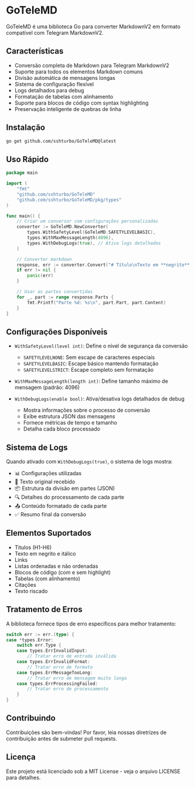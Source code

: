 # GoTeleMD

GoTeleMD é uma biblioteca Go para converter MarkdownV2 em formato compatível com Telegram MarkdownV2.

## Características

- Conversão completa de Markdown para Telegram MarkdownV2
- Suporte para todos os elementos Markdown comuns
- Divisão automática de mensagens longas
- Sistema de configuração flexível
- Logs detalhados para debug
- Formatação de tabelas com alinhamento
- Suporte para blocos de código com syntax highlighting
- Preservação inteligente de quebras de linha

## Instalação

```bash
go get github.com/sshturbo/GoTeleMD@latest
```

## Uso Rápido

```go
package main

import (
    "fmt"
    "github.com/sshturbo/GoTeleMD"
    "github.com/sshturbo/GoTeleMD/pkg/types"
)

func main() {
    // Criar um conversor com configurações personalizadas
    converter := GoTeleMD.NewConverter(
        types.WithSafetyLevel(GoTeleMD.SAFETYLEVELBASIC),
        types.WithMaxMessageLength(4096),
        types.WithDebugLogs(true), // Ativa logs detalhados
    )

    // Converter markdown
    response, err := converter.Convert("# Título\nTexto em **negrito** e _itálico_")
    if err != nil {
        panic(err)
    }

    // Usar as partes convertidas
    for _, part := range response.Parts {
        fmt.Printf("Parte %d: %s\n", part.Part, part.Content)
    }
}
```

## Configurações Disponíveis

- `WithSafetyLevel(level int)`: Define o nível de segurança da conversão
  - `SAFETYLEVELNONE`: Sem escape de caracteres especiais
  - `SAFETYLEVELBASIC`: Escape básico mantendo formatação
  - `SAFETYLEVELSTRICT`: Escape completo sem formatação

- `WithMaxMessageLength(length int)`: Define tamanho máximo de mensagem (padrão: 4096)
- `WithDebugLogs(enable bool)`: Ativa/desativa logs detalhados de debug
  - Mostra informações sobre o processo de conversão
  - Exibe estrutura JSON das mensagens
  - Fornece métricas de tempo e tamanho
  - Detalha cada bloco processado

## Sistema de Logs

Quando ativado com `WithDebugLogs(true)`, o sistema de logs mostra:

- 📊 Configurações utilizadas
- 📝 Texto original recebido
- 📦 Estrutura da divisão em partes (JSON)
- 🔍 Detalhes do processamento de cada parte
- 📤 Conteúdo formatado de cada parte
- ✅ Resumo final da conversão

## Elementos Suportados

- Títulos (H1-H6)
- Texto em negrito e itálico
- Links
- Listas ordenadas e não ordenadas
- Blocos de código (com e sem highlight)
- Tabelas (com alinhamento)
- Citações
- Texto riscado

## Tratamento de Erros

A biblioteca fornece tipos de erro específicos para melhor tratamento:

```go
switch err := err.(type) {
case *types.Error:
    switch err.Type {
    case types.ErrInvalidInput:
        // Tratar erro de entrada inválida
    case types.ErrInvalidFormat:
        // Tratar erro de formato
    case types.ErrMessageTooLong:
        // Tratar erro de mensagem muito longa
    case types.ErrProcessingFailed:
        // Tratar erro de processamento
    }
}
```

## Contribuindo

Contribuições são bem-vindas! Por favor, leia nossas diretrizes de contribuição antes de submeter pull requests.

## Licença

Este projeto está licenciado sob a MIT License - veja o arquivo LICENSE para detalhes.